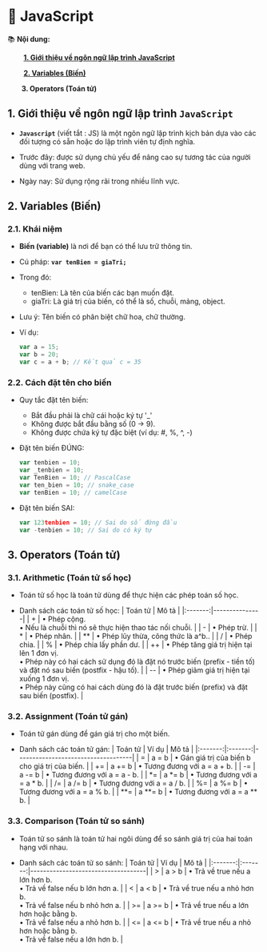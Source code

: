 # **🎯 JavaScript**
📚 __Nội dung:__

&emsp;&emsp; [__1. Giới thiệu về ngôn ngữ lập trình JavaScript__](#1-giới-thiệu-về-ngôn-ngữ-lập-trình-javascript)

&emsp;&emsp; [__2. Variables (Biến)__](#2-variables-biến)

&emsp;&emsp;__3. Operators (Toán tử)__

## **1. Giới thiệu về ngôn ngữ lập trình `JavaScript`**
- __`Javascript`__ (viết tắt : JS) là một ngôn ngữ lập trình kịch bản dựa vào các đối tượng có sẵn hoặc do lập trình viên tự định nghĩa.
  
- Trước đây: được sử dụng chủ yếu để nâng cao sự tương tác của người dùng với trang web.
- Ngày nay: Sử dụng rộng rãi trong nhiều lĩnh vực.

## **2. Variables (Biến)**
### **2.1. Khái niệm**
- __Biến (variable)__ là nơi để bạn có thể lưu trữ thông tin.
- Cú pháp: __`var tenBien = giaTri;`__
  
- Trong đó:
  - tenBien: Là tên của biến các bạn muốn đặt.
  - giaTri: Là giá trị của biến, có thể là số, chuỗi, mảng, object.
- Lưu ý: Tên biến có phân biệt chữ hoa, chữ thường.
- Ví dụ:
  ```JavaScript
  var a = 15;
  var b = 20;
  var c = a + b; // Kết quả c = 35
  ```
### **2.2. Cách đặt tên cho biến**
- Quy tắc đặt tên biến:
  
  - Bắt đầu phải là chữ cái hoặc ký tự '_'
  - Không được bắt đầu bằng số (0 → 9).
  - Không được chứa ký tự đặc biệt (ví dụ: #, %, ^, -)
- Đặt tên biến ĐÚNG:
  ```JavaScript
  var tenbien = 10;
  var _tenbien = 10;
  var TenBien = 10; // PascalCase
  var ten_bien = 10; // snake_case
  var tenBien = 10; // camelCase
  ```
- Đặt tên biến SAI:
  ```JavaScript
  var 123tenbien = 10; // Sai do số đứng đầu
  var -tenbien = 10; // Sai do có ký tự
  ```
## **3. Operators (Toán tử)**
### **3.1. Arithmetic (Toán tử số học)**
- Toán tử số học là toán tử dùng để thực hiện các phép toán số học.
  
- Danh sách các toán tử số học:
  | Toán tử | Mô tả         |
  |:-------:|---------------|
  |  +      | • Phép cộng. <br> • Nếu là chuỗi thì nó sẽ thực hiện thao tác nối chuỗi. |
  |  -      | • Phép trừ.    |
  |  *      | • Phép nhân.      |
  |  **     | • Phép lũy thừa, công thức là a^b..    |
  |  /      | • Phép chia.   |
  |  %      | • Phép chia lấy phần dư.      |
  |  ++     | • Phép tăng giá trị hiện tại lên 1 đơn vị. <br> • Phép này có hai cách sử dụng đó là đặt nó trước biến (prefix - tiền tố) và đặt nó sau biến (postfix - hậu tố).      |
  |  --     | • Phép giảm giá trị hiện tại xuống 1 đơn vị. <br> • Phép này cũng có hai cách dùng đó là đặt trước biến (prefix) và đặt sau biến (postfix).      |
### **3.2. Assignment (Toán tử gán)**
- Toán tử gán dùng để gán giá trị cho một biến.

- Danh sách các toán tử gán:
  | Toán tử | Ví dụ   | Mô tả                              |
  |:-------:|:-------:|------------------------------------|
  | =       | a = b   | • Gán giá trị của biến b cho giá trị của biến. |
  | +=      | a += b  | • Tương đương với a = a + b.      |
  | -=      | a -= b  | • Tương đương với a = a - b.      |
  | *=      | a *= b  | • Tương đương với a = a * b.      |
  | /=      | a /= b  | • Tương đương với a = a / b.      |
  | %=      | a %= b  | • Tương đương với a = a % b.      |
  | **=     | a **= b | • Tương đương với a = a ** b.     |
### **3.3. Comparison (Toán tử so sánh)**
- Toán tử so sánh là toán tử hai ngôi dùng để so sánh giá trị của hai toán hạng với nhau.

- Danh sách các toán tử so sánh:
  | Toán tử | Ví dụ   | Mô tả                              |
  |:-------:|:-------:|------------------------------------|
  | >       | a > b   | • Trả về true nếu a lớn hơn b. <br> • Trả về false nếu b lớn hơn a. |
  | <       | a < b   | • Trả về true nếu a nhỏ hơn b. <br> • Trả về false nếu b nhỏ hơn a. |
  | >=      | a >= b  | • Trả về true nếu a lớn hơn hoặc bằng b. <br> • Trả về false nếu a nhỏ hơn b. |
  | <=      | a <= b  | • Trả về true nếu a nhỏ hơn hoặc bằng b. <br> • Trả về false nếu a lớn hơn b. |
